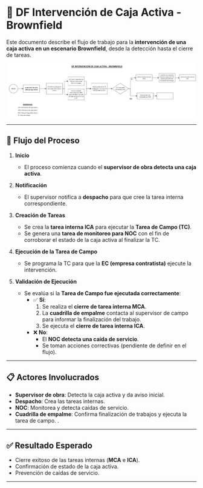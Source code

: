 # 📌 DF Intervención de Caja Activa - Brownfield  

Este documento describe el flujo de trabajo para la **intervención de una caja activa en un escenario Brownfield**, desde la detección hasta el cierre de tareas.  

![Flujo](proceso.PNG)

---

## 🔄 Flujo del Proceso  

1. **Inicio**  
   - El proceso comienza cuando el **supervisor de obra detecta una caja activa**.  

2. **Notificación**  
   - El supervisor notifica a **despacho** para que cree la tarea interna correspondiente.  

3. **Creación de Tareas**  
   - Se crea la **tarea interna ICA** para ejecutar la **Tarea de Campo (TC)**.  
   - Se genera una **tarea de monitoreo para NOC** con el fin de corroborar el estado de la caja activa al finalizar la TC.  
 
4. **Ejecución de la Tarea de Campo**  
   - Se programa la TC para que la **EC (empresa contratista)** ejecute la intervención.  

5. **Validación de Ejecución**  
   - Se evalúa si la **Tarea de Campo fue ejecutada correctamente**:  
     - ✅ **Sí**:  
       1. Se realiza el **cierre de tarea interna MCA**.    
       2. La **cuadrilla de empalme** contacta al supervisor de campo para informar la finalización del trabajo.  
       3. Se ejecuta el **cierre de tarea interna ICA**.  
     - ❌ **No**:  
       - El **NOC detecta una caída de servicio**.  
       - Se toman acciones correctivas (pendiente de definir en el flujo).  

---

## 📋 Actores Involucrados  
- **Supervisor de obra**: Detecta la caja activa y da aviso inicial.  
- **Despacho**: Crea las tareas internas.  
- **NOC**: Monitorea y detecta caídas de servicio.  
- **Cuadrilla de empalme**: Confirma finalización de trabajos y ejecuta la tarea de campo. .  

---

## ✅ Resultado Esperado  
- Cierre exitoso de las tareas internas (**MCA** e **ICA**).  
- Confirmación de estado de la caja activa.  
- Prevención de caídas de servicio.

---
